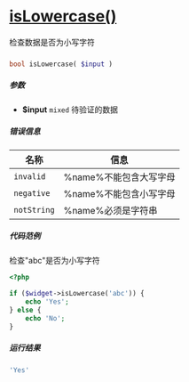 [isLowercase()](http://twinh.github.io/widget/api/isLowercase)
==============================================================

检查数据是否为小写字符

### 
```php
bool isLowercase( $input )
```

##### 参数
* **$input** `mixed` 待验证的数据

##### 错误信息
| **名称**              | **信息**                                                       | 
|-----------------------|----------------------------------------------------------------|
| `invalid`             | %name%不能包含大写字母                                         |
| `negative`            | %name%不能包含小写字母                                         |
| `notString`           | %name%必须是字符串                                             |

##### 代码范例
检查"abc"是否为小写字符
```php
<?php
 
if ($widget->isLowercase('abc')) {
    echo 'Yes';
} else {
    echo 'No';
}
```
##### 运行结果
```php
'Yes'
```
